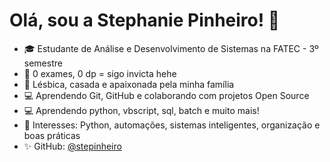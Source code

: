 # Olá, sou a Stephanie Pinheiro! 👋

- 🎓 Estudante de Análise e Desenvolvimento de Sistemas na FATEC - 3º semestre
- 🧠 0 exames, 0 dp = sigo invicta hehe
- 🌈 Lésbica, casada e apaixonada pela minha família
- 💻 Aprendendo Git, GitHub e colaborando com projetos Open Source
- 💻 Aprendendo python, vbscript, sql, batch e muito mais!
- 🧠 Interesses: Python, automações, sistemas inteligentes, organização e boas práticas
- ✨ GitHub: [@stepinheiro](https://github.com/stepinheiro)
